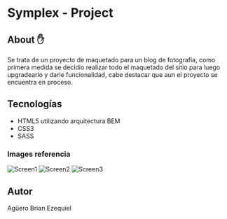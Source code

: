 # Symplex - Project

## About ✋

Se trata de un proyecto de maquetado para un blog de fotografia, como primera medida se decidio realizar todo el maquetado del sitio para luego upgradearlo y darle funcionalidad, cabe destacar que aun el proyecto se encuentra en proceso.

## Tecnologías 

- HTML5 utilizando arquitectura BEM
- CSS3 
- SASS

### Images referencia

![Screen1]()
![Screen2]()
![Screen3]()

## Autor 

Agüero Brian Ezequiel
